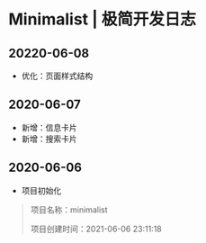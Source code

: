 <!-- Copyright © 2021 Cai Hai. All Rights Reserved. -->

# Minimalist | 极简开发日志

## 20220-06-08

* 优化：页面样式结构

## 2020-06-07

* 新增：信息卡片
* 新增：搜索卡片

## 2020-06-06

* 项目初始化

> 项目名称：minimalist
> 
> 项目创建时间：2021-06-06 23:11:18